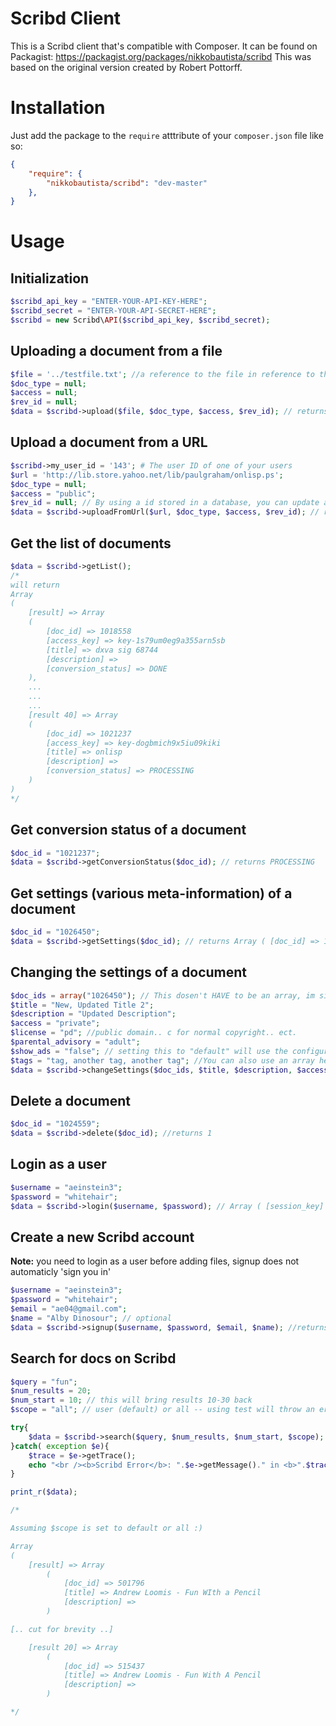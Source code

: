 # Scribd Client
This is a Scribd client that's compatible with Composer. It can be found on Packagist: https://packagist.org/packages/nikkobautista/scribd
This was based on the original version created by Robert Pottorff.

# Installation
Just add the package to the ````require```` atttribute of your ````composer.json```` file like so:

````json
{
    "require": {
        "nikkobautista/scribd": "dev-master"
    },
}
````

# Usage

## Initialization
````php
$scribd_api_key = "ENTER-YOUR-API-KEY-HERE";
$scribd_secret = "ENTER-YOUR-API-SECRET-HERE"; 
$scribd = new Scribd\API($scribd_api_key, $scribd_secret);
````

## Uploading a document from a file
````php
$file = '../testfile.txt'; //a reference to the file in reference to the current working directory.
$doc_type = null;
$access = null;
$rev_id = null;
$data = $scribd->upload($file, $doc_type, $access, $rev_id); // returns Array ( [doc_id] => 1026598 [access_key] => key-23nvikunhtextwmdjm2i )
````

## Upload a document from a URL
````php
$scribd->my_user_id = '143'; # The user ID of one of your users
$url = 'http://lib.store.yahoo.net/lib/paulgraham/onlisp.ps';
$doc_type = null;
$access = "public";
$rev_id = null; // By using a id stored in a database, you can update an existing document without creating a new one
$data = $scribd->uploadFromUrl($url, $doc_type, $access, $rev_id); // returns Array ( [doc_id] => 1021237 [access_key] => key-dogbmich9x5iu09kiki )
````

## Get the list of documents
````php
$data = $scribd->getList();
/*
will return 
Array
(
    [result] => Array
    (
        [doc_id] => 1018558
        [access_key] => key-1s79um0eg9a355arn5sb
        [title] => dxva sig 68744
        [description] => 
        [conversion_status] => DONE
    ),
    ...
    ...
    ...
    [result 40] => Array
    (
        [doc_id] => 1021237
        [access_key] => key-dogbmich9x5iu09kiki
        [title] => onlisp
        [description] => 
        [conversion_status] => PROCESSING
    )
)
*/
````

## Get conversion status of a document
````php
$doc_id = "1021237";
$data = $scribd->getConversionStatus($doc_id); // returns PROCESSING
````


## Get settings (various meta-information) of a document
````php
$doc_id = "1026450";
$data = $scribd->getSettings($doc_id); // returns Array ( [doc_id] => 1021237 [title] => onlisp [description] => [access] => public [license] => by-nc [tags] => [show_ads] => default [access_key] => key-dogbmich9x5iu09kiki )
````

## Changing the settings of a document
````php
$doc_ids = array("1026450"); // This dosen't HAVE to be an array, im simply demonstrating that it can be done with one.
$title = "New, Updated Title 2";
$description = "Updated Description";
$access = "private"; 
$license = "pd"; //public domain.. c for normal copyright.. ect.
$parental_advisory = "adult";
$show_ads = "false"; // setting this to "default" will use the configured option in your account
$tags = "tag, another tag, another tag"; //You can also use an array here
$data = $scribd->changeSettings($doc_ids, $title, $description, $access, $license, $parental_advisory, $show_ads, $tags); //returns 1
````

## Delete a document
````php
$doc_id = "1024559";
$data = $scribd->delete($doc_id); //returns 1
````
## Login as a user
````php
$username = "aeinstein3";
$password = "whitehair";
$data = $scribd->login($username, $password); // Array ( [session_key] => sess-1d9t8wze460fbhp7jw0p [user_id] => 195134 [username] => aeinstein3 [name] => )
````

## Create a new Scribd account
**Note:** you need to login as a user before adding files, signup does not automaticly 'sign you in'
````php
$username = "aeinstein3";
$password = "whitehair";
$email = "ae04@gmail.com";
$name = "Alby Dinosour"; // optional
$data = $scribd->signup($username, $password, $email, $name); //returns Array ( [session_key] => sess-1d9t8wze460fbhp7jw0p [user_id] => 195134 [username] => aeinstein3 [name] => )
````

## Search for docs on Scribd
````php
$query = "fun";
$num_results = 20;
$num_start = 10; // this will bring results 10-30 back
$scope = "all"; // user (default) or all -- using test will throw an error.

try{
    $data = $scribd->search($query, $num_results, $num_start, $scope); // returns
}catch( exception $e){
    $trace = $e->getTrace();
    echo "<br /><b>Scribd Error</b>: ".$e->getMessage()." in <b>".$trace[1]['file']."</b> on line <b>".$trace[1]['line']."</b><br />"; 
}

print_r($data);

/*

Assuming $scope is set to default or all :)

Array
(
    [result] => Array
        (
            [doc_id] => 501796
            [title] => Andrew Loomis - Fun WIth a Pencil
            [description] => 
        )

[.. cut for brevity ..]

    [result 20] => Array
        (
            [doc_id] => 515437
            [title] => Andrew Loomis - Fun With A Pencil
            [description] => 
        )

*/
````
